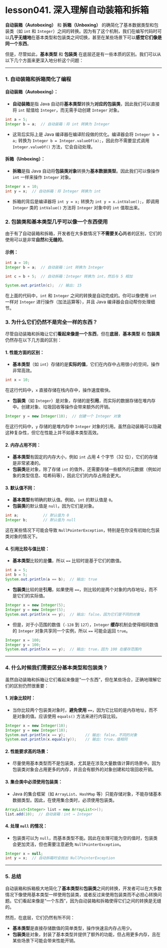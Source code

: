 # lesson041. 深入理解自动装箱和拆箱

**自动装箱（Autoboxing）** 和 **拆箱（Unboxing）** 的确简化了基本数据类型和包装类（如 `int` 和 `Integer`）之间的转换。因为有了这个机制，我们在编写代码时可以**几乎无缝地**在基本类型和包装类之间切换，甚至在某些场景下可以**感觉它们像是同一个东西**。

但是，尽管如此，**基本类型** 和 **包装类** 在底层还是有一些本质的区别。我们可以从以下几个方面来更深入地分析这个问题：

------

### 1. **自动装箱和拆箱简化了编程**

#### **自动装箱（Autoboxing）**：

- **自动装箱**是指 Java 自动将**基本类型**转换为**对应的包装类**，因此我们可以直接将 `int` 赋值给 `Integer`，而无需手动创建 `Integer` 对象。

```java
int a = 5;
Integer b = a;  // 自动装箱：将 int 转换为 Integer
```

- 这背后实际上是 Java 编译器在编译阶段做的优化。编译器会将 `Integer b = a;` 转换为 `Integer b = Integer.valueOf(a);`，因此你不需要显式调用 `Integer.valueOf()` 方法，它会自动处理。

#### **拆箱（Unboxing）**：

- **拆箱**是指 Java 自动将**包装类对象**转换为**基本数据类型**。因此我们可以像操作 `int` 一样来操作 `Integer` 对象。

```java
Integer x = 10;
int y = x;  // 自动拆箱：将 Integer 转换为 int
```

- 拆箱的背后是编译器将 `int y = x;` 转换为 `int y = x.intValue();`，即调用 `Integer` 类的 `intValue()` 方法将 `Integer` 对象中的 `int` 值取出来。

### 2. **包装类和基本类型几乎可以像一个东西使用**

由于有了自动装箱和拆箱，开发者在大多数情况下**不需要关心**两者的区别，它们的使用可以是非常**自然**和**无缝的**。

#### 示例：

```java
int a = 10;
Integer b = a;  // 自动装箱：int 转换为 Integer

int c = b + 5;  // 自动拆箱：Integer 转换为 int，然后与 5 相加

System.out.println(c);  // 输出: 15
```

在上面的代码中，`int` 和 `Integer` 之间的转换是自动完成的。你可以像使用 `int` 一样对 `Integer` 进行操作（加法运算等），并且 Java 编译器会自动帮你处理细节。

### 3. **为什么它们仍然不是完全一样的东西？**

尽管自动装箱和拆箱让它们**看起来像是一个东西**，但在**底层**，**基本类型** 和 **包装类** 仍然存在以下几方面的区别：

#### 1. **性能方面的区别**：

- **基本类型**（如 `int`）存储的是**实际的值**，它们在内存中占用很小的空间，操作非常高效。

```java
int x = 10;
```

在这行代码中，`x` 直接存储在栈内存中，操作速度极快。

- **包装类**（如 `Integer`）是对象，存储的是**引用**，而实际的数据存储在堆内存中。创建对象、垃圾回收等操作会带来额外的开销。

```java
Integer y = new Integer(10);  // 创建一个 Integer 对象
```

在这行代码中，`y` 存储的是堆内存中 `Integer` 对象的引用。虽然自动装箱可以隐藏这种复杂性，但它在性能上并不如基本类型高效。

#### 2. **内存占用不同**：

- **基本类型**有固定的内存大小，例如 `int` 占用 4 个字节（32 位），它们的存储是非常紧凑的。
- **包装类**是对象，除了存储 `int` 的值外，还需要存储一些额外的元数据（例如对象的类型信息、哈希码等），因此它们的内存占用会更大。

#### 3. **默认值不同**：

- **基本类型**有明确的默认值。例如，`int` 的默认值是 `0`。
- **包装类**的默认值是 `null`，因为它们是对象。

```java
int a;           // 默认值为 0
Integer b;       // 默认值为 null
```

这在某些情况下可能会导致 `NullPointerException`，特别是在你没有初始化包装类对象的情况下。

#### 4. **引用比较与值比较**：

- **基本类型**比较的是**值**，所以 `==` 比较时是基于它们的数值。

```java
int a = 5;
int b = 5;
System.out.println(a == b);  // 输出: true
```

- **包装类**比较的是**引用**，如果使用 `==`，则比较的是两个对象的内存地址，而不是它们的实际值。

```java
Integer x = new Integer(5);
Integer y = new Integer(5);
System.out.println(x == y);  // 输出: false，因为它们是不同的对象
```

- 但是，对于小范围的数值（`-128` 到 `127`），`Integer` **缓存**机制会使得相同数值的 `Integer` 对象共享同一个实例，所以 `==` 可能会返回 `true`。

```java
Integer x = 100;
Integer y = 100;
System.out.println(x == y);  // 输出: true，因为 100 在缓存范围内
```

------

### 4. **什么时候我们需要区分基本类型和包装类？**

虽然自动装箱和拆箱让它们看起来像是“一个东西”，但在某些场合，正确地理解它们的区别仍然很重要：

#### 1. **对象比较时**：

- 当你比较两个包装类对象时，**避免使用** `==`，因为它比较的是内存地址，而不是对象的值。应该使用 `equals()` 方法来进行内容比较。

```java
Integer x = new Integer(10);
Integer y = new Integer(10);
System.out.println(x == y);         // 输出: false，不同的对象
System.out.println(x.equals(y));    // 输出: true，值相同
```

#### 2. **性能要求高的场景**：

- 尽量使用基本类型而不是包装类，尤其是在涉及大量数值计算的场景中。因为包装类对象会占用更多的内存，并且会有额外的对象创建和垃圾回收开销。

#### 3. **集合类中必须使用包装类**：

- Java 的集合框架（如 `ArrayList`、`HashMap` 等）只能存储对象，不能存储基本数据类型。因此，在使用集合类时，必须使用包装类。

```java
ArrayList<Integer> list = new ArrayList<>();
list.add(10);  // 自动装箱：int → Integer
```

#### 4. **处理** `null` **的情况**：

- 包装类可以为 `null`，而基本类型不能。因此在处理可能为空的值时，包装类会更加灵活，但也需要注意避免 `NullPointerException`。

```java
Integer x = null;
int y = x;  // 自动拆箱时会抛出 NullPointerException
```

------

### 5. **总结**

自动装箱和拆箱极大地简化了**基本类型**和**包装类**之间的转换，开发者可以在大多数情况下像使用基本类型一样使用包装类，或者反过来使用包装类而不必担心转换问题。它们看起来像是“一个东西”，因为自动装箱和拆箱使得它们之间的转换是无缝的。

然而，在底层，它们仍然有所不同：

- **基本类型**是直接存储数值的简单类型，操作快速且内存占用少。
- **包装类**是对象，封装了基本类型并提供了额外的功能，但占用更多内存，且在某些场景下可能会带来性能开销。